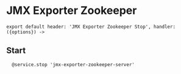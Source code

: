 
# JMX Exporter Zookeeper

    export default header: 'JMX Exporter Zookeeper Stop', handler: ({options}) ->

## Start

      @service.stop 'jmx-exporter-zookeeper-server'
